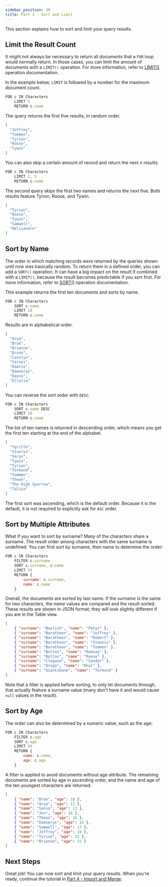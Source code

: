 ```yaml
---
sidebar_position: 30
title: Part 3 - Sort and Limit
---
```


This section explains how to sort and limit your query results.

## Limit the Result Count

It might not always be necessary to return all documents that a `FOR` loop would normally return. In those cases, you can limit the amount of documents with a `LIMIT()` operation. For more information, refer to [LIMIT()](../operations/limit.md) operation documentation.

In the example below, `LIMIT` is followed by a number for the maximum document count.

```js
FOR c IN Characters
    LIMIT 5
    RETURN c.name
```

The query returns the first five results, in random order.

```json
[
  "Joffrey",
  "Tommen",
  "Tyrion",
  "Roose",
  "Tywin"
]
```

 You can also skip a certain amount of record and return the next _n_ results:

```js
FOR c IN Characters
    LIMIT 2, 5
    RETURN c.name
```

The second query skips the first two names and returns the next five. Both results feature Tyrion, Roose, and Tywin.

```json
[
  "Tyrion",
  "Roose",
  "Tywin",
  "Samwell",
  "Melisandre"
]
```

## Sort by Name

The order in which matching records were returned by the queries shown until now was basically random. To return them in a defined order, you can add a `SORT()` operation. It can have a big impact on the result if combined with a `LIMIT()`, because the result becomes predictable if you sort first. For more information, refer to [SORT()](../operations/sort.md) operation documentation.

This example returns the first ten documents and sorts by name.

```js
FOR c IN Characters
    SORT c.name
    LIMIT 10
    RETURN c.name
```

Results are in alphabetical order.

```json
[
  "Arya",
  "Bran",
  "Brienne",
  "Bronn",
  "Catelyn",
  "Cersei",
  "Daario",
  "Daenerys",
  "Davos",
  "Ellaria"
]
```

You can reverse the sort order with `DESC`:

```js
FOR c IN Characters
    SORT c.name DESC
    LIMIT 10
    RETURN c.name
```

The list of ten names is returned in descending order, which means you get the first ten starting at the end of the alphabet.

```json
[
  "Ygritte",
  "Viserys",
  "Varys",
  "Tywin",
  "Tyrion",
  "Tormund",
  "Tommen",
  "Theon",
  "The High Sparrow",
  "Talisa"
]
```

The first sort was ascending, which is the default order. Because it is the default, it is not required to explicitly ask for `ASC` order.

## Sort by Multiple Attributes

What if you want to sort by surname? Many of the characters share a surname. The result order among characters with the same surname is undefined. You can first sort by surname, then name to determine the order:

```js
FOR c IN Characters
    FILTER c.surname
    SORT c.surname, c.name
    LIMIT 10
    RETURN {
        surname: c.surname,
        name: c.name
    }
```

Overall, the documents are sorted by last name. If the _surname_ is the same for two characters, the _name_ values are compared and the result sorted. These results are shown in JSON format; they will look slightly different if you are in the Table view.

```json
[
    { "surname": "Baelish", "name": "Petyr" },
    { "surname": "Baratheon", "name": "Joffrey" },
    { "surname": "Baratheon", "name": "Robert" },
    { "surname": "Baratheon", "name": "Stannis" },
    { "surname": "Baratheon", "name": "Tommen" },
    { "surname": "Bolton", "name": "Ramsay" },
    { "surname": "Bolton", "name": "Roose" },
    { "surname": "Clegane", "name": "Sandor" },
    { "surname": "Drogo", "name": "Khal" },
    { "surname": "Giantsbane", "name": "Tormund" }
]
```

Note that a filter is applied before sorting, to only let documents through, that actually feature a surname value (many don't have it and would cause `null` values in the result).

## Sort by Age

The order can also be determined by a numeric value, such as the age:

```js
FOR c IN Characters
    FILTER c.age
    SORT c.age
    LIMIT 10
    RETURN {
        name: c.name,
        age: c.age
    }
```

A filter is applied to avoid documents without age attribute. The remaining documents are sorted by age in ascending order, and the name and age of the ten youngest characters are returned.

```json
[
    { "name": "Bran", "age": 10 },
    { "name": "Arya", "age": 11 },
    { "name": "Sansa", "age": 13 },
    { "name": "Jon", "age": 16 },
    { "name": "Theon", "age": 16 },
    { "name": "Daenerys", "age": 16 },
    { "name": "Samwell", "age": 17 },
    { "name": "Joffrey", "age": 19 },
    { "name": "Tyrion", "age": 32 },
    { "name": "Brienne", "age": 32 }
]
```

## Next Steps

Great job! You can now sort and limit your query results. When you're ready, continue the tutorial in [Part 4 - Import and Merge](import-and-merge.md).
